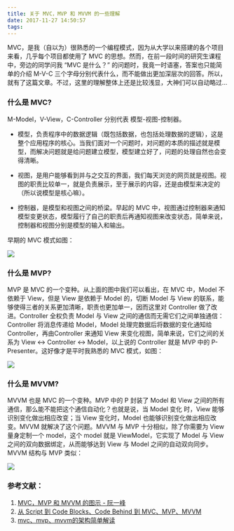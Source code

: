 ```yaml
---
title: 关于 MVC，MVP 和 MVVM 的一些理解
date: 2017-11-27 14:50:57
tags:
---
```


MVC，是我（自以为）很熟悉的一个编程模式，因为从大学以来搭建的各个项目来看，几乎每个项目都使用了 MVC 的思想。然而，在前一段时间的研究生课程中，旁边的同学问我 “MVC 是什么？” 的问题时，我竟一时语塞，答案也只能简单的介绍 M-V-C 三个字母分别代表什么，而不能做出更加深层次的回答。所以，就有了这篇文章。不过，这里的理解整体上还是比较浅显，大神们可以自动略过...

### 什么是 MVC?

M-Model，V-View，C-Controller 分别代表 模型-视图-控制器。

- 模型，负责程序中的数据逻辑（既包括数据，也包括处理数据的逻辑），这是整个应用程序的核心。当我们面对一个问题时，对问题的本质的描述就是模型，而解决问题就是给问题建立模型，模型建立好了，问题的处理自然也会变得清晰。

- 视图，是用户能够看到并与之交互的界面，我们每天浏览的网页就是视图。视图的职责比较单一，就是负责展示，至于展示的内容，还是由模型来决定的（所以说模型是核心嘛）。

- 控制器，是模型和视图之间的桥梁。早起的 MVC 中，视图通过控制器来通知模型变更状态，模型履行了自己的职责后再通知视图来改变状态，简单来说，控制器和视图分别是模型的输入和输出。

早期的 MVC 模式如图：

![](http://image.beekka.com/blog/2015/bg2015020105.png)

### 什么是 MVP?

MVP 是 MVC 的一个变种。从上面的图中我们可以看出，在 MVC 中，Model 不依赖于 View，但是 View 是依赖于 Model 的，切断 Model 与 View 的联系，能够使得三者的关系更加清晰，职责也更加单一，因而这里对 Controller 做了改进。Controller 全权负责 Model 与 View 之间的通信而无需它们之间单独通信：Controller 将消息传递给 Model，Model 处理完数据后将数据的变化通知给 Controller，再由Controller 来通知 View 来变化视图，简单来说，它们之间的关系为  View <-> Controller <-> Model，以上说的 Controller 就是 MVP 中的 P-Presenter。这好像才是平时我熟悉的 MVC 模式，如图：

![](http://image.beekka.com/blog/2015/bg2015020109.png)

### 什么是 MVVM?

MVVM 也是 MVC 的一个变种。MVP 中的 P 封装了 Model 和 View 之间的所有通信，那么能不能把这个通信自动化？也就是说，当 Model 变化 时，View 能够识别变化做出相应改变；当 View 变化时，Model 也能够识别变化做出相应改变。MVVM 就解决了这个问题。MVVM 与 MVP 十分相似，除了你需要为 View 量身定制一个 model，这个 model 就是 ViewModel，它实现了 Model 与 View 之间的双向数据绑定，从而能够达到 View 与 Model 之间的自动双向同步。MVVM 结构与 MVP 类似：

![](http://images.cnitblog.com/i/380707/201403/152139487613221.png)


### 参考文献：
1. [MVC，MVP 和 MVVM 的图示 - 阮一峰](http://www.ruanyifeng.com/blog/2015/02/mvcmvp_mvvm.html)
2. [从 Script 到 Code Blocks、Code Behind 到 MVC、MVP、MVVM](http://www.cnblogs.com/indream/p/3602348.html)
3. [mvc、mvp、mvvm的架构简单解读](https://zhuanlan.zhihu.com/p/26287306)